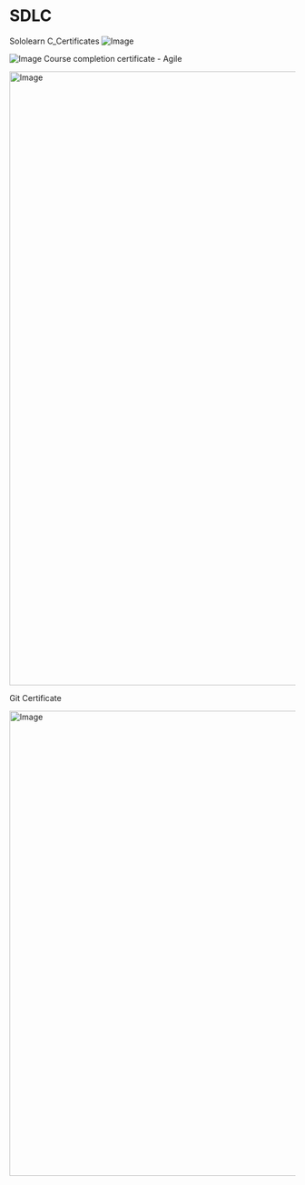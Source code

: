 # SDLC

Sololearn C_Certificates
![Image](https://github.com/user-attachments/assets/8032ce73-af34-4d62-9d13-e0218d4741dc)

![Image](https://github.com/user-attachments/assets/be00aa18-9e90-42f5-8993-69e11c51a4a7)
Course completion certificate - Agile 

<img width="1920" height="1080" alt="Image" src="https://github.com/user-attachments/assets/83e5adf9-b882-4abe-ab73-c0781f28f548" />

Git Certificate 

<img width="1148" height="818" alt="Image" src="https://github.com/user-attachments/assets/0fd20dc7-132e-49a5-ab28-f71ac70827b0" />
